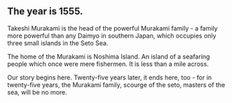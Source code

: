 
## The year is 1555.

Takeshi Murakami is the head of the powerful Murakami family -
a family more powerful than any Daimyo in southern Japan,
which occupies only three small islands in the Seto Sea.

The home of the Murakami is Noshima Island.
An island of a seafaring people which once were mere fishermen.
It is less than a mile across.

Our story begins here.
Twenty-five years later, it ends here, too - 
for in twenty-five years, the Murakami family, 
scourge of the seto,
masters of the sea,
will be no more.
